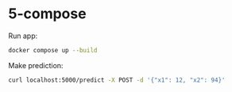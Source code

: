 # 5-compose

Run app:

```bash
docker compose up --build
```


Make prediction:
```bash
curl localhost:5000/predict -X POST -d '{"x1": 12, "x2": 94}'
```
